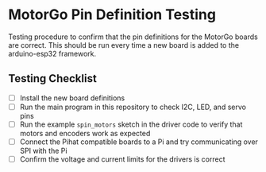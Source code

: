 # MotorGo Pin Definition Testing

Testing procedure to confirm that the pin definitions for the MotorGo boards are correct. This should be run every time a new board is added to the arduino-esp32 framework.


## Testing Checklist

- [ ] Install the new board definitions
- [ ] Run the main program in this repository to check I2C, LED, and servo pins
- [ ] Run the example `spin_motors` sketch in the driver code to verify that motors and encoders work as expected
- [ ] Connect the Pihat compatible boards to a Pi and try communicating over SPI with the Pi
- [ ] Confirm the voltage and current limits for the drivers is correct